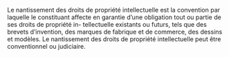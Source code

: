 Le nantissement des droits de propriété intellectuelle est la convention par laquelle
le constituant affecte en garantie d’une obligation tout ou partie de ses droits de propriété in-
tellectuelle existants ou futurs, tels que des brevets d’invention, des marques de fabrique et de
commerce, des dessins et modèles.
Le nantissement des droits de propriété intellectuelle peut être conventionnel ou judiciaire.